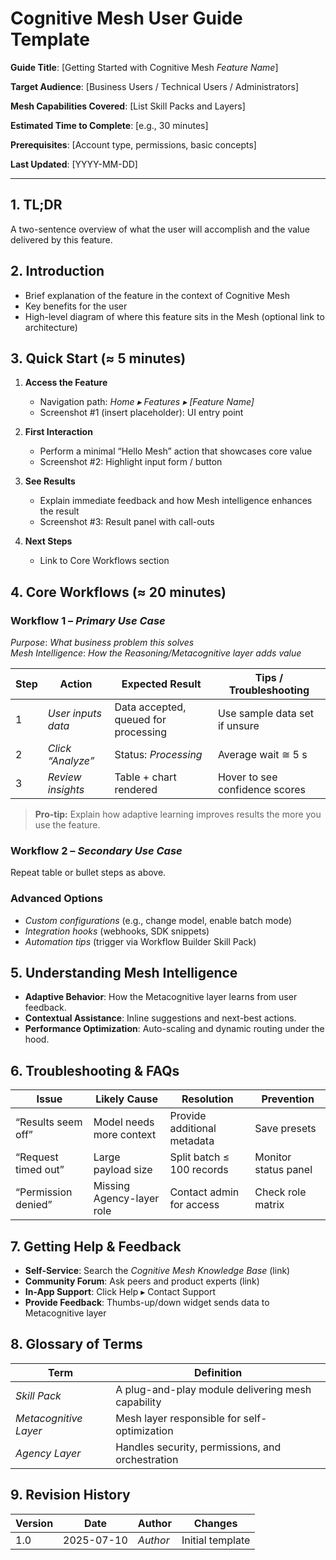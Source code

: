 # Cognitive Mesh User Guide Template

**Guide Title**: [Getting Started with Cognitive Mesh *Feature Name*]

**Target Audience**: [Business Users / Technical Users / Administrators]

**Mesh Capabilities Covered**: [List Skill Packs and Layers]

**Estimated Time to Complete**: [e.g., 30 minutes]

**Prerequisites**: [Account type, permissions, basic concepts]

**Last Updated**: [YYYY-MM-DD]

---

## 1. TL;DR

A two-sentence overview of what the user will accomplish and the value delivered by this feature.

## 2. Introduction

- Brief explanation of the feature in the context of Cognitive Mesh
- Key benefits for the user
- High-level diagram of where this feature sits in the Mesh (optional link to architecture)

## 3. Quick Start (≈ 5 minutes)

1. **Access the Feature**  
   - Navigation path: *Home ▸ Features ▸ [Feature Name]*  
   - Screenshot #1 (insert placeholder): UI entry point

2. **First Interaction**  
   - Perform a minimal “Hello Mesh” action that showcases core value  
   - Screenshot #2: Highlight input form / button

3. **See Results**  
   - Explain immediate feedback and how Mesh intelligence enhances the result  
   - Screenshot #3: Result panel with call-outs

4. **Next Steps**  
   - Link to Core Workflows section

## 4. Core Workflows (≈ 20 minutes)

### Workflow 1 – *Primary Use Case*

*Purpose*: *What business problem this solves*  
*Mesh Intelligence*: *How the Reasoning/Metacognitive layer adds value*

| Step | Action | Expected Result | Tips / Troubleshooting |
|------|--------|-----------------|------------------------|
| 1 | *User inputs data* | Data accepted, queued for processing | Use sample data set if unsure |
| 2 | *Click “Analyze”* | Status: *Processing* | Average wait ≅ 5 s |
| 3 | *Review insights* | Table + chart rendered | Hover to see confidence scores |

> **Pro-tip:** Explain how adaptive learning improves results the more you use the feature.

### Workflow 2 – *Secondary Use Case*

Repeat table or bullet steps as above.

### Advanced Options

- *Custom configurations* (e.g., change model, enable batch mode)
- *Integration hooks* (webhooks, SDK snippets)
- *Automation tips* (trigger via Workflow Builder Skill Pack)

## 5. Understanding Mesh Intelligence

- **Adaptive Behavior**: How the Metacognitive layer learns from user feedback.
- **Contextual Assistance**: Inline suggestions and next-best actions.
- **Performance Optimization**: Auto-scaling and dynamic routing under the hood.

## 6. Troubleshooting & FAQs

| Issue | Likely Cause | Resolution | Prevention |
|-------|--------------|------------|------------|
| “Results seem off” | Model needs more context | Provide additional metadata | Save presets |
| “Request timed out” | Large payload size | Split batch ≤ 100 records | Monitor status panel |
| “Permission denied” | Missing Agency-layer role | Contact admin for access | Check role matrix |

## 7. Getting Help & Feedback

- **Self-Service**: Search the *Cognitive Mesh Knowledge Base* (link)
- **Community Forum**: Ask peers and product experts (link)
- **In-App Support**: Click Help ▸ Contact Support  
- **Provide Feedback**: Thumbs-up/down widget sends data to Metacognitive layer

## 8. Glossary of Terms

| Term | Definition |
|------|-----------|
| *Skill Pack* | A plug-and-play module delivering mesh capability |
| *Metacognitive Layer* | Mesh layer responsible for self-optimization |
| *Agency Layer* | Handles security, permissions, and orchestration |

## 9. Revision History

| Version | Date | Author | Changes |
|---------|------|--------|---------|
| 1.0 | 2025-07-10 | *Author* | Initial template |
